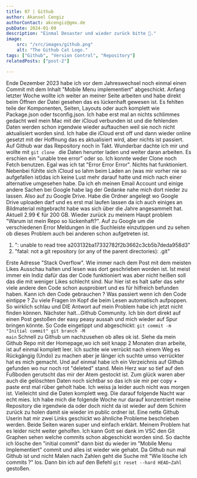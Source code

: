 ```yaml
---
title: 07 | Github 
author: Akansel Cengiz
authorContact: akcengiz@gmx.de
pubDate: 2024-01-09
description: "Einmal Desaster und wieder zurück bitte 🥵."
image:
    src: "/src/images/github.png"
    alt: "The Github Cat Logo."
tags: ["Github", "Version Control", "Repository"]
relatedPosts: ["post-2"]

---
```



Ende Dezember 2023 habe ich vor dem Jahreswechsel noch einmal einen Commit mit dem Inhalt "Mobile Menu implementiert" abgeschickt.
Anfang letzter Woche wollte ich weiter an meiner Seite arbeiten und habe direkt beim Öffnen der Datei gesehen das es lückenhaft gewesen ist.
Es fehlten teile der Komponenten, Seiten, Layouts oder auch komplett wie Package.json oder tsconfig.json.
Ich habe erst mal an nichts schlimmes gedacht weil mein Mac mit der iCloud verbunden ist und die fehlenden Daten werden schon irgendwie wieder auftauchen
weil sie noch nicht aktualisiert worden sind.
Ich habe die iCloud erst off und dann wieder online gesetzt mit der Hoffnung das es aktualisiert wird, aber nichts ist passiert.
Auf Github war das Repository noch in Takt.
Wunderbar dachte ich mir und wollte mit <code>git clone <Pfad></code> die Daten herunter laden und weiter daran arbeiten.
Es erschien ein "unable tree error" oder so. Ich konnte weder Clone noch Fetch benutzen. 
Egal was ich tat "Error Error Error".
Nichts hat funktioniert.
Nebenbei fühlte sich iCloud so lahm beim Laden an (was mir vorher nie so aufgefallen ist)das ich keine Lust mehr darauf hatte und mich nach einer alternative umgesehen habe.
Da ich eh meinen Email Account und einige andere Sachen bei Google habe lag der Gedanke nahe mich dort nieder zu lassen.
Also auf zu Google Drive.
Habe die Ordner angelegt wo Google Drive uploaden darf und es erst mal laufen lassen da ich auch einiges an Bildmaterial mitgebracht habe was sich über die Jahre angesammelt hat.
Aktuell 2.99 € für 200 GB.
Wieder zurück zu meinem Haupt problem "Warum ist mein Repo so lückenhaft?".
Auf zu Google um die verschiedenen Error Meldungen in die Suchleiste einzutippen und zu sehen ob dieses Problem auch bei anderen schon aufgetreten ist.
1. ": unable to read tree a203132ba17332782f2b3662c3cb5b7deda958d3"
2. "fatal: not a git repository (or any of the parent directories): .git"

Erste Adresse "Stack Overflow".
Wie immer nach dem Post mit dem meisten Likes Ausschau halten und lesen was dort geschrieben worden ist.
Ist meist immer ein Indiz dafür das der Code funktioniert was aber nicht heißen soll das die mit weniger Likes schlecht sind. 
Nur hier ist es halt safer das sehr viele andere den Code schon ausprobiert und es für hilfreich befunden haben.
Kann ich den Code gebrauchen ? Was passiert wenn ich den Code eintippe ? 
Zu viele Fragen im Kopf die beim Lesen automatisch aufpoppen.
So wirklich schlau und DIE Antwort auf mein Problem habe ich jetzt nicht finden können.
Nächster halt...Github Community.
Ich bin dort direkt auf einen Post gestoßen der easy peasy aussah und mich wieder auf Spur bringen könnte.
So Code eingetippt und abgeschickt:
<code>git commit -m "Initial commit"
git branch -M main</code>
Schnell zu Github um nachzusehen ob alles ok ist.
Siehe da mein Github Repo mit der Homepage,wo ich seit knapp 2 Monaten dran arbeite, ist auf einmal komplett leer.
Ich suchte wie verrückt nach einem Weg es Rückgängig (Undo) zu machen aber je länger ich suchte umso verrückter hat es mich gemacht.
Und auf einmal habe ich ein Verzeichnis auf Github gefunden wo nur noch rot "deleted" stand.
Mein Herz war so tief auf den Fußboden gerutscht das mir der Atem gestockt ist.
Zum glück waren aber auch die gelöschten Daten noch sichtbar so das ich sie mir per copy + paste erst mal rüber geholt habe.
Ich weiss ja leider auch nicht was morgen ist. 
Vielleicht sind die Daten komplett weg.
Die darauf folgende Nacht war echt mies.
Ich habe mich die folgende Woche nur darauf konzentriert meine Repository die irgendwie da oder doch nicht da ist wieder auf dem Schirm zurück zu holen damit sie wieder im public ordner ist.
Eine nette Github Userin hat mir zwei Links geschickt wo ähnliche Probleme beschrieben werden.
Beide Seiten waren super und einfach erklärt.
Meinem Problem hat es leider nicht weiter geholfen.
Ich kann Gott sei dank im VSC den Git Graphen sehen welche commits schon abgeschickt worden sind.
So dachte ich lösche den "initial commit" dann bist du wieder im "Mobile Menu Implementiert" commit und alles ist wieder wie gehabt.
Da Github nun mal Github ist und nicht Malen nach Zahlen geht die Suche mit "Wie lösche ich commits ?" los.
Dann bin ich auf den Befehl <code>git reset --hard HEAD~Zahl</code> gestoßen.

